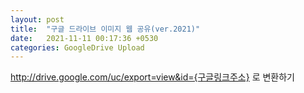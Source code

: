 ```yaml
---
layout: post
title:  "구글 드라이브 이미지 웹 공유(ver.2021)"
date:   2021-11-11 00:17:36 +0530
categories: GoogleDrive Upload
---
```


http://drive.google.com/uc/export=view&id={구글링크주소} 로 변환하기
